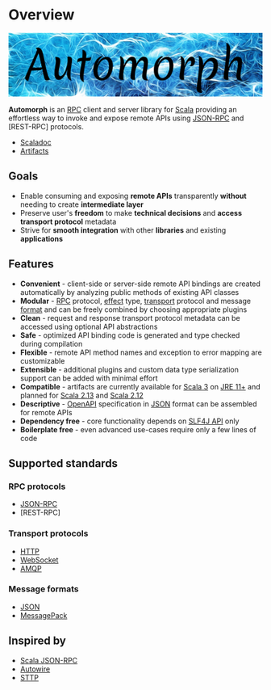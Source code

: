 # Overview

![automorph](../images/banner.jpg)

**Automorph** is an [RPC](https://en.wikipedia.org/wiki/Remote_procedure_call) client and server library for [Scala](https://www.scala-lang.org/) providing an effortless
way to invoke and expose remote APIs using [JSON-RPC](https://www.jsonrpc.org/specification) and [REST-RPC] protocols.

* [Scaladoc](../api/automorph/index.html)
* [Artifacts](https://mvnrepository.com/artifact/org.automorph/automorph)

## Goals

* Enable consuming and exposing **remote APIs** transparently **without** needing to create **intermediate layer**
* Preserve user's **freedom** to make **technical decisions** and **access transport protocol** metadata
* Strive for **smooth integration** with other **libraries** and existing **applications**

## Features

* **Convenient** - client-side or server-side remote API bindings are created automatically by analyzing public methods of existing API classes
* **Modular** - [RPC](https://en.wikipedia.org/wiki/Remote_procedure_call) protocol, [effect](https://en.wikipedia.org/wiki/Effect_system) type, [transport](https://en.wikipedia.org/wiki/Transport_layer) protocol and message [format](https://en.wikipedia.org/wiki/File_format) and  can be freely combined by choosing appropriate plugins
* **Clean** - request and response transport protocol metadata can be accessed using optional API abstractions
* **Safe** - optimized API binding code is generated and type checked during compilation
* **Flexible** - remote API method names and exception to error mapping are customizable
* **Extensible** - additional plugins and custom data type serialization support can be added with minimal effort
* **Compatible** - artifacts are currently available for [Scala 3](https://dotty.epfl.ch/) on [JRE 11+](https://openjdk.java.net/) and planned for [Scala 2.13](https://www.scala-lang.org/news/2.13.0) and [Scala 2.12](https://www.scala-lang.org/news/2.12.0/)
* **Descriptive** - [OpenAPI](https://github.com/OAI/OpenAPI-Specification) specification in [JSON](https://en.wikipedia.org/wiki/JSON) format can be assembled for remote APIs
* **Dependency free** - core functionality depends on [SLF4J API](http://www.slf4j.org/) only
* **Boilerplate free** - even advanced use-cases require only a few lines of code

## Supported standards

### RPC protocols

* [JSON-RPC](https://www.jsonrpc.org/specification)
* [REST-RPC]

### Transport protocols

* [HTTP](https://en.wikipedia.org/wiki/Hypertext_Transfer_Protocol)
* [WebSocket](https://en.wikipedia.org/wiki/WebSocket)
* [AMQP](https://en.wikipedia.org/wiki/Advanced_Message_Queuing_Protocol)

### Message formats

* [JSON](https://www.json.org/)
* [MessagePack](https://msgpack.org/)

## Inspired by

* [Scala JSON-RPC](https://github.com/shogowada/scala-json-rpc)
* [Autowire](https://github.com/lihaoyi/autowire)
* [STTP](https://github.com/softwaremill/sttp)
